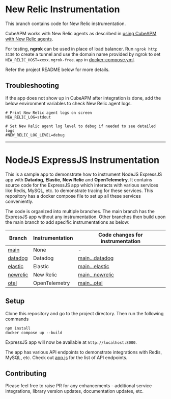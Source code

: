 # New Relic Instrumentation

This branch contains code for New Relic instrumentation.

CubeAPM works with New Relic agents as described in [using CubeAPM with New Relic agents](https://docs.cubeapm.com/instrumentation#using-cubeapm-with-new-relic-agents).

For testing, **ngrok** can be used in place of load balancer. Run `ngrok http 3130` to create a tunnel and use the domain name provided by ngrok to set `NEW_RELIC_HOST=xxxx.ngrok-free.app` in [docker-compose.yml](docker-compose.yml).

Refer the project README below for more details.

## Troubleshooting

If the app does not show up in CubeAPM after integration is done, add the below environment variables to check New Relic agent logs.

```shell
# Print New Relic agent logs on screen
NEW_RELIC_LOG=stdout

# Set New Relic agent log level to debug if needed to see detailed logs
#NEW_RELIC_LOG_LEVEL=debug
```

---

# NodeJS ExpressJS Instrumentation

This is a sample app to demonstrate how to instrument NodeJS ExpressJS app with **Datadog**, **Elastic**, **New Relic** and **OpenTelemetry**. It contains source code for the ExpressJS app which interacts with various services like Redis, MySQL, etc. to demonstrate tracing for these services. This repository has a docker compose file to set up all these services conveniently.

The code is organized into multiple branches. The main branch has the ExpressJS app without any instrumentation. Other branches then build upon the main branch to add specific instrumentations as below:

| Branch                                                                         | Instrumentation | Code changes for instrumentation                                                                |
| ------------------------------------------------------------------------------ | --------------- | ----------------------------------------------------------------------------------------------- |
| [main](https://github.com/cubeapm/sample_app_nodejs_express/tree/main)         | None            | -                                                                                               |
| [datadog](https://github.com/cubeapm/sample_app_nodejs_express/tree/datadog) | Datadog       | [main...datadog](https://github.com/cubeapm/sample_app_nodejs_express/compare/main...datadog) |
| [elastic](https://github.com/cubeapm/sample_app_nodejs_express/tree/elastic)         | Elastic   | [main...elastic](https://github.com/cubeapm/sample_app_nodejs_express/compare/main...elastic)         |
| [newrelic](https://github.com/cubeapm/sample_app_nodejs_express/tree/newrelic) | New Relic       | [main...newrelic](https://github.com/cubeapm/sample_app_nodejs_express/compare/main...newrelic) |
| [otel](https://github.com/cubeapm/sample_app_nodejs_express/tree/otel)         | OpenTelemetry   | [main...otel](https://github.com/cubeapm/sample_app_nodejs_express/compare/main...otel)         |

## Setup

Clone this repository and go to the project directory. Then run the following commands

```
npm install
docker compose up --build
```

ExpressJS app will now be available at `http://localhost:8000`.

The app has various API endpoints to demonstrate integrations with Redis, MySQL, etc. Check out [app.js](app.js) for the list of API endpoints.

## Contributing

Please feel free to raise PR for any enhancements - additional service integrations, library version updates, documentation updates, etc.
